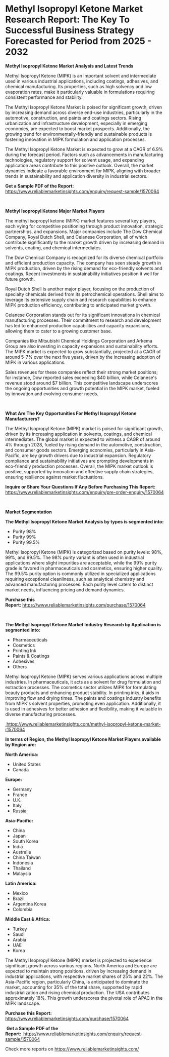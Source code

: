 <p><h1>Methyl Isopropyl Ketone Market Research Report: The Key To Successful Business Strategy Forecasted for Period from 2025 - 2032</h1></p><p><strong>Methyl Isopropyl Ketone Market Analysis and Latest Trends</strong></p>
<p><p>Methyl Isopropyl Ketone (MIPK) is an important solvent and intermediate used in various industrial applications, including coatings, adhesives, and chemical manufacturing. Its properties, such as high solvency and low evaporation rates, make it particularly valuable in formulations requiring consistent performance and stability.</p><p>The Methyl Isopropyl Ketone Market is poised for significant growth, driven by increasing demand across diverse end-use industries, particularly in the automotive, construction, and paints and coatings sectors. Rising urbanization and infrastructure development, especially in emerging economies, are expected to boost market prospects. Additionally, the growing trend for environmentally-friendly and sustainable products is fostering innovation in MIPK formulation and application processes.</p><p>The Methyl Isopropyl Ketone Market is expected to grow at a CAGR of 6.9% during the forecast period. Factors such as advancements in manufacturing technologies, regulatory support for solvent usage, and expanding application areas contribute to this positive outlook. Overall, the market dynamics indicate a favorable environment for MIPK, aligning with broader trends in sustainability and application diversity in industrial sectors.</p></p>
<p><strong>Get a Sample PDF of the Report:&nbsp;</strong> <a href="https://www.reliablemarketinsights.com/enquiry/request-sample/1570064?utm_campaign=3312&utm_medium=2&utm_source=Github&utm_content=ia&utm_term=01042025&utm_id=methyl-isopropyl-ketone">https://www.reliablemarketinsights.com/enquiry/request-sample/1570064</a></p>
<p>&nbsp;</p>
<p><strong>Methyl Isopropyl Ketone Major Market Players</strong></p>
<p><p>The methyl isopropyl ketone (MIPK) market features several key players, each vying for competitive positioning through product innovation, strategic partnerships, and expansions. Major companies include The Dow Chemical Company, Royal Dutch Shell, and Celanese Corporation, all of which contribute significantly to the market growth driven by increasing demand in solvents, coating, and chemical intermediates.</p><p>The Dow Chemical Company is recognized for its diverse chemical portfolio and efficient production capacity. The company has seen steady growth in MIPK production, driven by the rising demand for eco-friendly solvents and coatings. Recent investments in sustainability initiatives position it well for future growth.</p><p>Royal Dutch Shell is another major player, focusing on the production of specialty chemicals derived from its petrochemical operations. Shell aims to leverage its extensive supply chain and research capabilities to enhance MIPK production efficiency, contributing to anticipated market growth.</p><p>Celanese Corporation stands out for its significant innovations in chemical manufacturing processes. Their commitment to research and development has led to enhanced production capabilities and capacity expansions, allowing them to cater to a growing customer base.</p><p>Companies like Mitsubishi Chemical Holdings Corporation and Arkema Group are also investing in capacity expansions and sustainability efforts. The MIPK market is expected to grow substantially, projected at a CAGR of around 5-7% over the next five years, driven by the increasing adoption of MIPK in various applications.</p><p>Sales revenues for these companies reflect their strong market positions; for instance, Dow reported sales exceeding $40 billion, while Celanese's revenue stood around $7 billion. This competitive landscape underscores the ongoing opportunities and growth potential in the MIPK market, fueled by innovation and evolving consumer needs.</p></p>
<p>&nbsp;</p>
<p><strong>What Are The Key Opportunities For Methyl Isopropyl Ketone Manufacturers?</strong></p>
<p><p>The Methyl Isopropyl Ketone (MIPK) market is poised for significant growth, driven by its increasing application in solvents, coatings, and chemical intermediates. The global market is expected to witness a CAGR of around 4% through 2028, fueled by rising demand in the automotive, construction, and consumer goods sectors. Emerging economies, particularly in Asia-Pacific, are key growth drivers due to industrial expansion. Regulatory compliance and sustainability initiatives are prompting developments in eco-friendly production processes. Overall, the MIPK market outlook is positive, supported by innovation and effective supply chain strategies, ensuring resilience against market fluctuations.</p></p>
<p><strong>Inquire or Share Your Questions If Any Before Purchasing This Report:</strong> <a href="https://www.reliablemarketinsights.com/enquiry/pre-order-enquiry/1570064?utm_campaign=3312&utm_medium=2&utm_source=Github&utm_content=ia&utm_term=01042025&utm_id=methyl-isopropyl-ketone">https://www.reliablemarketinsights.com/enquiry/pre-order-enquiry/1570064</a></p>
<p>&nbsp;</p>
<p><strong>Market Segmentation</strong></p>
<p><strong>The Methyl Isopropyl Ketone Market Analysis by types is segmented into:</strong></p>
<p><ul><li>Purity 98%</li><li>Purity 99%</li><li>Purity 99.5%</li></ul></p>
<p><p>Methyl Isopropyl Ketone (MIPK) is categorized based on purity levels: 98%, 99%, and 99.5%. The 98% purity variant is often used in industrial applications where slight impurities are acceptable, while the 99% purity grade is favored in pharmaceuticals and cosmetics, ensuring higher quality. The 99.5% purity option is commonly utilized in specialized applications requiring exceptional cleanliness, such as analytical chemistry and advanced manufacturing processes. Each purity level caters to distinct market needs, influencing pricing and demand dynamics.</p></p>
<p><strong>Purchase this Report:&nbsp;</strong><a href="https://www.reliablemarketinsights.com/purchase/1570064?utm_campaign=3312&utm_medium=2&utm_source=Github&utm_content=ia&utm_term=01042025&utm_id=methyl-isopropyl-ketone">https://www.reliablemarketinsights.com/purchase/1570064</a></p>
<p>&nbsp;</p>
<p><strong>The Methyl Isopropyl Ketone Market Industry Research by Application is segmented into:</strong></p>
<p><ul><li>Pharmaceuticals</li><li>Cosmetics</li><li>Printing Ink</li><li>Paints & Coatings</li><li>Adhesives</li><li>Others</li></ul></p>
<p><p>Methyl Isopropyl Ketone (MIPK) serves various applications across multiple industries. In pharmaceuticals, it acts as a solvent for drug formulation and extraction processes. The cosmetics sector utilizes MIPK for formulating beauty products and enhancing product stability. In printing inks, it aids in improving flow and drying times. The paints and coatings industry benefits from MIPK's solvent properties, promoting even application. Additionally, it is used in adhesives for better adhesion and flexibility, making it valuable in diverse manufacturing processes.</p></p>
<p><a href="https://www.reliablemarketinsights.com/methyl-isopropyl-ketone-market-r1570064?utm_campaign=3312&utm_medium=2&utm_source=Github&utm_content=ia&utm_term=01042025&utm_id=methyl-isopropyl-ketone">&nbsp;https://www.reliablemarketinsights.com/methyl-isopropyl-ketone-market-r1570064</a></p>
<p><strong>In terms of Region, the Methyl Isopropyl Ketone Market Players available by Region are:</strong></p>
<p>
    <p> <strong> North America: </strong>
        <ul>
            <li>United States</li>
            <li>Canada</li>
        </ul>
        </p> 
    <p> <strong> Europe: </strong>
        <ul>
            <li>Germany</li>
            <li>France</li>
            <li>U.K.</li>
            <li>Italy</li>
            <li>Russia</li>
        </ul>
        </p> 
    <p> <strong> Asia-Pacific: </strong>
        <ul>
            <li>China</li>
            <li>Japan</li>
            <li>South Korea</li>
            <li>India</li>
            <li>Australia</li>
            <li>China Taiwan</li>
            <li>Indonesia</li>
            <li>Thailand</li>
            <li>Malaysia</li>
        </ul>
        </p> 
    <p> <strong> Latin America: </strong>
        <ul>
            <li>Mexico</li>
            <li>Brazil</li>
            <li>Argentina Korea</li>
            <li>Colombia</li>
        </ul>
        </p> 
    <p> <strong> Middle East & Africa: </strong>
        <ul>
            <li>Turkey</li>
            <li>Saudi</li>
            <li>Arabia</li>
            <li>UAE</li>
            <li>Korea</li>
        </ul>
    </p>
    </p>
<p><p>The Methyl Isopropyl Ketone (MIPK) market is projected to experience significant growth across various regions. North America and Europe are expected to maintain strong positions, driven by increasing demand in industrial applications, with respective market shares of 25% and 22%. The Asia-Pacific region, particularly China, is anticipated to dominate the market, accounting for 35% of the total share, supported by rapid industrialization and rising chemical production. The USA contributes approximately 18%. This growth underscores the pivotal role of APAC in the MIPK landscape.</p></p>
<p><strong>Purchase this Report: </strong><a href="https://www.reliablemarketinsights.com/purchase/1570064?utm_campaign=3312&utm_medium=2&utm_source=Github&utm_content=ia&utm_term=01042025&utm_id=methyl-isopropyl-ketone">https://www.reliablemarketinsights.com/purchase/1570064</a></p>
<p>&nbsp;<strong>Get a Sample PDF of the Report:&nbsp;&nbsp;</strong><a href="https://www.reliablemarketinsights.com/enquiry/request-sample/1570064?utm_campaign=3312&utm_medium=2&utm_source=Github&utm_content=ia&utm_term=01042025&utm_id=methyl-isopropyl-ketone">https://www.reliablemarketinsights.com/enquiry/request-sample/1570064</a></p>
<p><strong></strong></p>
<p>Check more reports on <a href="https://www.reliablemarketinsights.com/?utm_campaign=3312&utm_medium=2&utm_source=Github&utm_content=ia&utm_term=01042025&utm_id=methyl-isopropyl-ketone">https://www.reliablemarketinsights.com/</a></p>